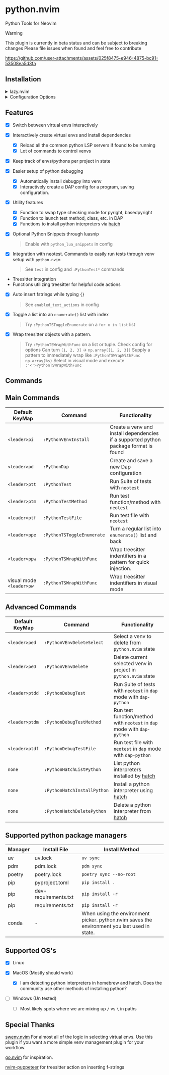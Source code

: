 # python.nvim

Python Tools for Neovim

> [!WARNING]
> This plugin is currently in beta status and can be subject to breaking changes
> Please file issues when found and feel free to contribute

https://github.com/user-attachments/assets/025f8475-e946-4875-bc91-53508ea5d3fa

## Installation

<details>
<summary>lazy.nvim</summary>

**Example Config**

```lua
return {
  ---@module 'python'
  {
    "joshzcold/python.nvim",
    ---@type python.Config
    opts = { ---@diagnostic disable-line: missing-fields`
    }
  }
}
```

**Include Snippets** by enabling `python_lua_snippets` and adding LuaSnip as a dependency

```lua
return {
  ---@module 'python'
  {
    "joshzcold/python.nvim",
    ---@type python.Config
    opts = { ---@diagnostic disable-line: missing-fields`
        python_lua_snippets = true
    },
  }
}
```

</details>

<details>
<summary>Configuration Options</summary>

```lua
return {
  ---@module 'python'
  {
    "joshzcold/python.nvim",
    ---@type python.Config
    opts = {
        -- Should return a list of tables with a `name` and a `path` entry each.
        -- Gets the argument `venvs_path` set below.
        -- By default just lists the entries in `venvs_path`.
        ---@return VEnv[]
        get_venvs = function(venvs_path)
            return require('python.venv').get_venvs(venvs_path)
        end,
        -- Path for venvs picker
        venvs_path = vim.fn.expand('~/.virtualenvs'),
        -- Something to do after setting an environment
        post_set_venv = nil,
        -- base path for creating new venvs
        auto_create_venv_path = function(parent_dir)
            return vim.fs.joinpath(parent_dir, '.venv')
        end,
        -- Patterns for autocmd LspAttach that trigger the auto venv logic
        -- Add onto this list if you depend on venvs for other file types
        -- like .yaml, .yml for ansible
        auto_venv_lsp_attach_patterns = { "*.py" },

        -- Filetypes to activate commands for python.nvim
        command_setup_filetypes = { "python" },

        -- Load python.nvim python snippets
        python_lua_snippets = false,

        -- List of text actions to take on InsertLeave, TextChanged
        -- Put in empty table or nil to disable
        enabled_text_actions = {
            "f-strings" -- When inserting {}, put in an f-string
        },
        -- options with treesitter
        treesitter = {
            functions = {
            -- Wrap treesitter identifier under cursor using substitute_options
                wrapper = {
                    -- Substitute options for PythonTSWrapWithFunc
                    substitute_options = {
                    "np.array(%s)",
                    },
                    -- Look for tree-sitter types to wrap
                    find_types = {
                    "tuple", "string", "true", "false", "list", "call", "parenthesized_expression"
                    }
                }
            }
        },
        -- Adjust when enabled_text_actions is triggered
        enabled_text_actions_autocmd_events = { "InsertLeave" },

        -- Load python keymaps. Everything starting with <leader>p...
        keymaps = {
            -- following nvim_set_keymap() mode, lhs, rhs, opts
            mappings = {
                ['<leader>pv'] = { "n", "<cmd>PythonVEnvPick<cr>", { desc = "python.nvim: pick venv" } },
                ['<leader>pi'] = { "n", "<cmd>PythonVEnvInstall<cr>", { desc = "python.nvim: python venv install" } },
                ['<leader>pd'] = { "n", "<cmd>PythonDap<cr>", { desc = "python.nvim: python run debug program" } },

                -- Test Actions
                ['<leader>ptt'] = { "n", "<cmd>PythonTest<cr>", { desc = "python.nvim: python run test suite" } },
                ['<leader>ptm'] = { "n", "<cmd>PythonTestMethod<cr>", { desc = "python.nvim: python run test method" } },
                ['<leader>ptf'] = { "n", "<cmd>PythonTestFile<cr>", { desc = "python.nvim: python run test file" } },
                ['<leader>ptdd'] = { "n", "<cmd>PythonDebugTest<cr>", { desc = "python.nvim: run test suite in debug mode." } },
                ['<leader>ptdm'] = { "n", "<cmd>PythonDebugTestMethod<cr>", { desc = "python.nvim: run test method in debug mode." } },
                ['<leader>ptdf'] = { "n", "<cmd>PythonDebugTestFile<cr>", { desc = "python.nvim: run test file in debug mode." } },

                -- VEnv Actions
                ['<leader>ped'] = { "n", "<cmd>PythonVEnvDeleteSelect<cr>", { desc = "python.nvim: select and delete a known venv." } },
                ['<leader>peD'] = { "n", "<cmd>PythonVEnvDelete<cr>", { desc = "python.nvim: delete current venv set." } },

                -- Language Actions
                ['<leader>ppe'] = { "n", "<cmd>PythonTSToggleEnumerate<cr>", { desc = "python.nvim: turn list into enumerate" } },
                ['<leader>ppw'] = { "n", "<cmd>PythonTSWrapWithFunc<cr>", { desc = "python.nvim: wrap treesitter identifier with pattern" } },
                ['<leader>pw'] = { "v", ":PythonTSWrapWithFunc<cr>", { desc = "python.nvim: wrap treesitter identifier with pattern" } },
            }
        },
        -- Settings regarding ui handling
        ui = {
            -- Amount of time to pause closing of ui after a finished task
            ui_close_timeout = 5000,
            -- zindex of new ui elements.
            zindex = 999,
            -- Default ui style for interfaces created by python.nvim
            ---@alias python_ui_default_style "'popup'|nil"
            default_ui_style = "popup",
            popup = {
            demensions = {
                width = "60",
                height = "25"
            }
            }
        },

        -- Tell neotest-python which test runner to use
        test = {
            test_runner = "pytest"
        }
    }
  }
}

```

</details>

## Features

- [x] Switch between virtual envs interactively
- [x] Interactively create virtual envs and install dependencies

  - [x] Reload all the common python LSP servers if found to be running
  - [x] Lot of commands to control venvs

- [x] Keep track of envs/pythons per project in state

- [x] Easier setup of python debugging

  - [x] Automatically install debugpy into venv
  - [x] Interactively create a DAP config for a program, saving configuration.

- [x] Utility features

  - [x] Function to swap type checking mode for pyright, basedpyright
  - [x] Function to launch test method, class, etc. in DAP
  - [x] Functions to install python interpreters via [hatch](https://hatch.pypa.io/latest/)

- [x] Optional Python Snippets through luasnip

  > Enable with `python_lua_snippets` in config

- [x] Integration with neotest. Commands to easily run tests through venv setup with `python.nvim`

  > See `test` in config and `:PythonTest*` commands

- Treesitter integration
- Functions utilizing treesitter for helpful code actions
- [x] Auto insert fstrings while typing `{}`
  > See `enabled_text_actions` in config
- [x] Toggle a list into an `enumerate()` list with index
  > Try `:PythonTSToggleEnumerate` on a `for x in list` list
- [x] Wrap treesitter objects with a pattern.
  > Try `:PythonTSWrapWithFunc` on a list or tuple. Check config for options
  > Can turn `[1, 2, 3]` -> `np.array([1, 2, 3])`
  > Supply a pattern to immediately wrap like `:PythonTSWrapWithFunc np.array(%s)`
  > Select in visual mode and execute `:'<'>PythonTSWrapWithFunc`

## Commands

## Main Commands

| Default KeyMap           | Command                    | Functionality                                                                        |
| ------------------------ | -------------------------- | ------------------------------------------------------------------------------------ |
| `<leader>pi`             | `:PythonVEnvInstall`       | Create a venv and install dependencies if a supported python package format is found |
| `<leader>pd`             | `:PythonDap`               | Create and save a new Dap configuration                                              |
| `<leader>ptt`            | `:PythonTest`              | Run Suite of tests with `neotest`                                                    |
| `<leader>ptm`            | `:PythonTestMethod`        | Run test function/method with `neotest`                                              |
| `<leader>ptf`            | `:PythonTestFile`          | Run test file with `neotest`                                                         |
| `<leader>ppe`            | `:PythonTSToggleEnumerate` | Turn a regular list into `enumerate()` list and back                                 |
| `<leader>ppw`            | `:PythonTSWrapWithFunc`    | Wrap treesitter indentifiers in a pattern for quick injection.                       |
| visual mode `<leader>pw` | `:PythonTSWrapWithFunc`    | Wrap treesitter indentifiers in visual mode                                          |

## Advanced Commands

| Default KeyMap | Command                     | Functionality                                                                |
| -------------- | --------------------------- | ---------------------------------------------------------------------------- |
| `<leader>ped`  | `:PythonVEnvDeleteSelect`   | Select a venv to delete from `python.nvim` state                             |
| `<leader>peD`  | `:PythonVEnvDelete`         | Delete current selected venv in project in `python.nvim` state               |
| `<leader>ptdd` | `:PythonDebugTest`          | Run Suite of tests with `neotest` in `dap` mode with `dap-python`            |
| `<leader>ptdm` | `:PythonDebugTestMethod`    | Run test function/method with `neotest` in `dap` mode with `dap-python`      |
| `<leader>ptdf` | `:PythonDebugTestFile`      | Run test file with `neotest` in `dap` mode with `dap-python`                 |
| `none`         | `:PythonHatchListPython`    | List python interpreters installed by [hatch](https://hatch.pypa.io/latest/) |
| `none`         | `:PythonHatchInstallPython` | Install a python interpreter using [hatch](https://hatch.pypa.io/latest/)    |
| `none`         | `:PythonHatchDeletePython`  | Delete a python interpreter from [hatch](https://hatch.pypa.io/latest/)      |

## Supported python package managers

| Manager | Install File         | Install Method                                                                               |
| ------- | -------------------- | -------------------------------------------------------------------------------------------- |
| uv      | uv.lock              | `uv sync`                                                                                    |
| pdm     | pdm.lock             | `pdm sync`                                                                                   |
| poetry  | poetry.lock          | `poetry sync --no-root`                                                                      |
| pip     | pyproject.toml       | `pip install .`                                                                              |
| pip     | dev-requirements.txt | `pip install -r`                                                                             |
| pip     | requirements.txt     | `pip install -r`                                                                             |
| conda   | -                    | When using the environment picker. python.nvim saves the environment you last used in state. |

## Supported OS's

- [x] Linux

- [X] MacOS (Mostly should work)

  - [X] I am detecting python interpreters in homebrew and hatch. Does the community use other methods of installing python?

- [ ] Windows (Un tested)
  - [ ] Most likely spots where we are mixing up `/` vs `\` in paths

## Special Thanks

[swenv.nvim](https://github.com/AckslD/swenv.nvim) For almost all of the logic in selecting virtual envs.
Use this plugin if you want a more simple venv management plugin for your workflow.

[go.nvim](https://github.com/ray-x/go.nvim) for inspiration.

[nvim-puppeteer](https://github.com/chrisgrieser/nvim-puppeteer) for treesitter action on inserting f-strings
